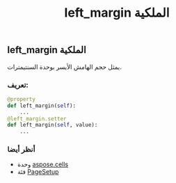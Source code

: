 ﻿---
title: left_margin الملكية
second_title: Aspose.Cells for Python via .NET API المراجع
description:
type: docs
weight: 430
url: /ar/python-net/aspose.cells/pagesetup/left_margin/
is_root: false
---
##  left_margin الملكية

يمثل حجم الهامش الأيسر بوحدة السنتيمترات.
###  تعريف:
```python
@property
def left_margin(self):
    ...
@left_margin.setter
def left_margin(self, value):
    ...
```

###  أنظر أيضا
* وحدة [aspose.cells](../../)
* فئة [PageSetup](/cells/ar/python-net/aspose.cells/pagesetup)
